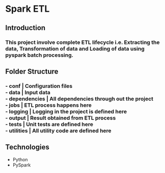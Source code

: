 # Spark ETL
## Introduction
### This project involve complete ETL lifecycle i.e. Extracting the data, Transformation of data and Loading of data using pyspark batch processing.

## Folder Structure
### - conf | Configuration files <br> - data | Input data <br> - dependencies | All dependencies through out the project <br> - jobs | ETL process happens here <br> - logging | Logging in the project is defined here <br> - output | Result obtained from ETL process <br> - tests | Unit tests are defined here <br> - utilities | All utility code are defined here  

## Technologies
* Python
* PySpark


